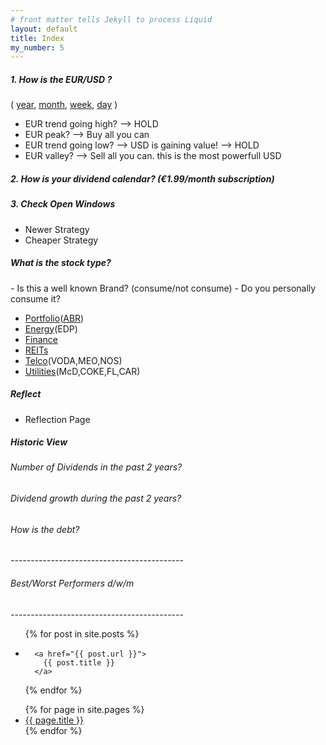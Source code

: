 ```yaml
---
# front matter tells Jekyll to process Liquid
layout: default
title: Index
my_number: 5
---
```

<h5>1. How is the EUR/USD ?</h5>
(
<a target="_blank" href="https://www.xe.com/currencycharts/?from=EUR&to=USD&view=1Y">year</a>,
<a target="_blank" href="https://www.xe.com/currencycharts/?from=EUR&to=USD&view=1M">month</a>,
<a target="_blank" href="https://www.xe.com/currencycharts/?from=EUR&to=USD&view=1W">week</a>,
<a target="_blank" href="https://www.xe.com/currencycharts/?from=EUR&to=USD&view=1D">day</a>
)
<ul>
  <li>EUR trend going high? --> HOLD</li>
  <li>EUR peak? --> Buy all you can</li>
  <li>EUR trend going low? --> USD is gaining value! --> HOLD</li>
  <li>EUR valley? --> Sell all you can. this is the most powerfull USD</li>
</ul>
<h5>2. How is your dividend calendar? (€1.99/month subscription)</h5>
<h5>3. Check Open Windows</h5>
<ul>
  <li><a target="_blank" href="/mike/current_windows_newer"></a>Newer Strategy</li>
  <li><a target="_blank" href="/mike/current_windows_cheaper"></a>Cheaper Strategy</li>
</ul>
<h5>What is the stock type?</h5>
- Is this a well known Brand? (consume/not consume)
- Do you personally consume it?
<ul>
  <li><a target="_blank" href="/mike/ss/my_selection.ss">Portfolio</a>(<a target="_blank" href="/mike/v/ABR.v">ABR</a>)</li>
  <li><a target="_blank" href="/mike/ss/energy.ss">Energy</a>(EDP)</li>
  <li><a target="_blank" href="/mike/ss/finance.ss">Finance</a></li>
  <li><a target="_blank" href="/mike/ss/real_estate.ss">REITs</a></li>
  <li><a target="_blank" href="/mike/ss/telecommunications.ss">Telco</a>(VODA,MEO,NOS)</li>
  <li><a target="_blank" href="/mike/ss/utilities.ss">Utilities</a>(McD,COKE,FL,CAR)</li>
</ul>

<h5>Reflect</h5>
<ul>
  <li><a target="_blank" href="/mike/i_reflect"></a>Reflection Page</li>
</ul>

<h5>Historic View</h5>
<h6>Number of Dividends in the past 2 years?</h6>
<h6>Dividend growth during the past 2 years?</h6>

<h6>How is the debt?</h6>
-------------------------------------------
<h6>Best/Worst Performers d/w/m</h6>
-------------------------------------------

<ul>
{% for post in site.posts %}
  <li>
    
      <a href="{{ post.url }}">
        {{ post.title }}
      </a>
    
  </li>
{% endfor %}
</ul>
<ul>
{% for page in site.pages %}
  <li>
      <a href="{{ page.url }}">
        {{ page.title }}
      </a>
  </li>
{% endfor %}
</ul>